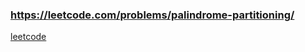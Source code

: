 ### https://leetcode.com/problems/palindrome-partitioning/

[leetcode](https://leetcode.com/problems/palindrome-partitioning/)